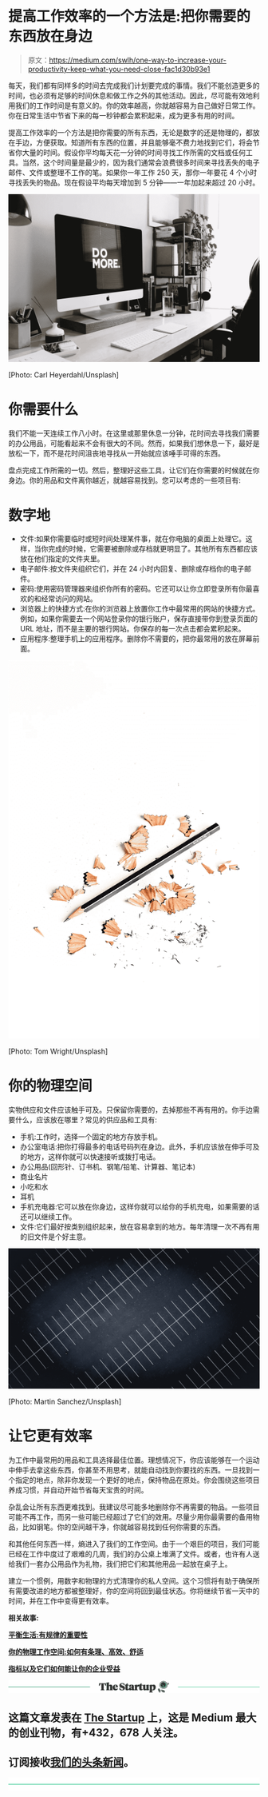 # 提高工作效率的一个方法是:把你需要的东西放在身边

> 原文：<https://medium.com/swlh/one-way-to-increase-your-productivity-keep-what-you-need-close-fac1d30b93e1>

每天，我们都有同样多的时间去完成我们计划要完成的事情。我们不能创造更多的时间，也必须有足够的时间休息和做工作之外的其他活动。因此，尽可能有效地利用我们的工作时间是有意义的。你的效率越高，你就越容易为自己做好日常工作。你在日常生活中节省下来的每一秒钟都会累积起来，成为更多有用的时间。

提高工作效率的一个方法是把你需要的所有东西，无论是数字的还是物理的，都放在手边，方便获取。知道所有东西的位置，并且能够毫不费力地找到它们，将会节省你大量的时间。假设你平均每天花一分钟的时间寻找工作所需的文档或任何工具。当然，这个时间量是最少的，因为我们通常会浪费很多时间来寻找丢失的电子邮件、文件或整理不工作的笔。如果你一年工作 250 天，那你一年要花 4 个小时寻找丢失的物品。现在假设平均每天增加到 5 分钟——一年加起来超过 20 小时。

![](img/9b7e6013864b7a0a5c6979d9e71c35f6.png)

[Photo: Carl Heyerdahl/Unsplash]

# 你需要什么

我们不能一天连续工作八小时。在这里或那里休息一分钟，花时间去寻找我们需要的办公用品，可能看起来不会有很大的不同。然而，如果我们想休息一下，最好是放松一下，而不是花时间沮丧地寻找从一开始就应该唾手可得的东西。

盘点完成工作所需的一切。然后，整理好这些工具，让它们在你需要的时候就在你身边。你的用品和文件离你越近，就越容易找到。您可以考虑的一些项目有:

# 数字地

*   文件:如果你需要临时或短时间处理某件事，就在你电脑的桌面上处理它。这样，当你完成的时候，它需要被删除或存档就更明显了。其他所有东西都应该放在他们指定的文件夹里。
*   电子邮件:按文件夹组织它们，并在 24 小时内回复、删除或存档你的电子邮件。
*   密码:使用密码管理器来组织你所有的密码。它还可以让你立即登录所有你最喜欢的和经常访问的网站。
*   浏览器上的快捷方式:在你的浏览器上放置你工作中最常用的网站的快捷方式。例如，如果你需要去一个网站登录你的银行账户，保存直接带你到登录页面的 URL 地址，而不是主要的银行网站。你保存的每一次点击都会累积起来。
*   应用程序:整理手机上的应用程序。删除你不需要的，把你最常用的放在屏幕前面。

![](img/97cf21d274fb34cf32968d1c89ceb9f7.png)

[Photo: Tom Wright/Unsplash]

# 你的物理空间

实物供应和文件应该触手可及。只保留你需要的，去掉那些不再有用的。你手边需要什么，应该放在哪里？常见的供应品和工具有:

*   手机:工作时，选择一个固定的地方存放手机。
*   办公室电话:把你打得最多的电话号码列在身边。此外，手机应该放在伸手可及的地方，这样你就可以快速接听或拨打电话。
*   办公用品(回形针、订书机、钢笔/铅笔、计算器、笔记本)
*   商业名片
*   小吃和水
*   耳机
*   手机充电器:它可以放在你身边，这样你就可以给你的手机充电，如果需要的话还可以继续工作。
*   文件:它们最好按类别组织起来，放在容易拿到的地方。每年清理一次不再有用的旧文件是个好主意。

![](img/804111c07d6296a96dde40c178fd52ba.png)

[Photo: Martin Sanchez/Unsplash]

# 让它更有效率

为工作中最常用的用品和工具选择最佳位置。理想情况下，你应该能够在一个运动中伸手去拿这些东西，你甚至不用思考，就能自动找到你要找的东西。一旦找到一个指定的地点，除非你发现一个更好的地点，保持物品在原处。你会围绕这些项目养成习惯，并自动开始节省每天宝贵的时间。

杂乱会让所有东西更难找到。我建议尽可能多地删除你不再需要的物品。一些项目可能不再工作，而另一些可能已经超过了它们的效用。尽量少用你最需要的备用物品，比如钢笔。你的空间越干净，你就越容易找到任何你需要的东西。

和其他任何东西一样，熵进入了我们的工作空间。由于一个艰巨的项目，我们可能已经在工作中度过了艰难的几周，我们的办公桌上堆满了文件。或者，也许有人送给我们一套办公用品作为礼物，我们把它们和其他用品一起放在桌子上。

建立一个惯例，用数字和物理的方式清理你的私人空间。这个习惯将有助于确保所有需要改进的地方都被整理好，你的空间将回到最佳状态。你将继续节省一天中的时间，并在工作中变得更有效率。

**相关故事:**

[**平衡生活:有规律的重要性**](/swlh/balancing-life-the-importance-of-having-a-routine-86e716e7cec5)

[**你的物理工作空间:如何有条理、高效、舒适**](/swlh/your-physical-workspace-how-to-be-organized-efficient-and-comfortable-518d7db0b7bb)

[**指标以及它们如何能让你的企业受益**](/swlh/metrics-and-how-they-can-benefit-your-business-dbf768696e3)

[![](img/308a8d84fb9b2fab43d66c117fcc4bb4.png)](https://medium.com/swlh)

## 这篇文章发表在 [The Startup](https://medium.com/swlh) 上，这是 Medium 最大的创业刊物，有+432，678 人关注。

## 订阅接收[我们的头条新闻](https://growthsupply.com/the-startup-newsletter/)。

[![](img/b0164736ea17a63403e660de5dedf91a.png)](https://medium.com/swlh)